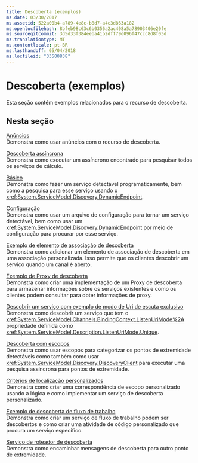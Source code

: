 ```yaml
---
title: Descoberta (exemplos)
ms.date: 03/30/2017
ms.assetid: 522a00b4-a789-4e8c-b8d7-a4c3d863a182
ms.openlocfilehash: 8bfeb98c63c6b0356a2ac408a5a78903406e20fe
ms.sourcegitcommit: 3d5d33f384eeba41b2dff79d096f47ccc8d8f03d
ms.translationtype: MT
ms.contentlocale: pt-BR
ms.lasthandoff: 05/04/2018
ms.locfileid: "33500838"
---
```

# <a name="discovery-samples"></a>Descoberta (exemplos)
Esta seção contém exemplos relacionados para o recurso de descoberta.  
  
## <a name="in-this-section"></a>Nesta seção  
 [Anúncios](../../../../docs/framework/wcf/samples/announcements-sample.md)  
 Demonstra como usar anúncios com o recurso de descoberta.  
  
 [Descoberta assíncrona](../../../../docs/framework/wcf/samples/asynchronous-find-sample.md)  
 Demonstra como executar um assíncrono encontrado para pesquisar todos os serviços de cálculo.  
  
 [Básico](../../../../docs/framework/wcf/samples/basic-sample.md)  
 Demonstra como fazer um serviço detectável programaticamente, bem como a pesquisa para esse serviço usando o <xref:System.ServiceModel.Discovery.DynamicEndpoint>.  
  
 [Configuração](../../../../docs/framework/wcf/samples/configuration-sample.md)  
 Demonstra como usar um arquivo de configuração para tornar um serviço detectável, bem como usar um <xref:System.ServiceModel.Discovery.DynamicEndpoint> por meio de configuração para procurar por esse serviço.  
  
 [Exemplo de elemento de associação de descoberta](../../../../docs/framework/wcf/samples/discovery-binding-element-sample.md)  
 Demonstra como adicionar um elemento de associação de descoberta em uma associação personalizada. Isso permite que os clientes descobrir um serviço quando um canal é aberto.  
  
 [Exemplo de Proxy de descoberta](../../../../docs/framework/wcf/samples/discovery-proxy-sample.md)  
 Demonstra como criar uma implementação de um Proxy de descoberta para armazenar informações sobre os serviços existentes e como os clientes podem consultar para obter informações de proxy.  
  
 [Descobrir um serviço com exemplo de modo de Uri de escuta exclusivo](../../../../docs/framework/wcf/samples/discover-a-service-with-unique-listen-uri-mode-sample.md)  
 Demonstra como descobrir um serviço que tem o <xref:System.ServiceModel.Channels.BindingContext.ListenUriMode%2A> propriedade definida como <xref:System.ServiceModel.Description.ListenUriMode.Unique>.  
  
 [Descoberta com escopos](../../../../docs/framework/wcf/samples/discovery-with-scopes-sample.md)  
 Demonstra como usar escopos para categorizar os pontos de extremidade detectáveis como também como usar <xref:System.ServiceModel.Discovery.DiscoveryClient> para executar uma pesquisa assíncrona para pontos de extremidade.  
  
 [Critérios de localização personalizados](../../../../docs/framework/wcf/samples/custom-find-criteria.md)  
 Demonstra como criar uma correspondência de escopo personalizado usando a lógica e como implementar um serviço de descoberta personalizado.  
  
 [Exemplo de descoberta de fluxo de trabalho](../../../../docs/framework/wcf/samples/workflow-discovery-sample.md)  
 Demonstra como criar um serviço de fluxo de trabalho podem ser descobertos e como criar uma atividade de código personalizado que procura um serviço específico.  
  
 [Serviço de roteador de descoberta](../../../../docs/framework/wcf/samples/discovery-router-service.md)  
 Demonstra como encaminhar mensagens de descoberta para outro ponto de extremidade.
